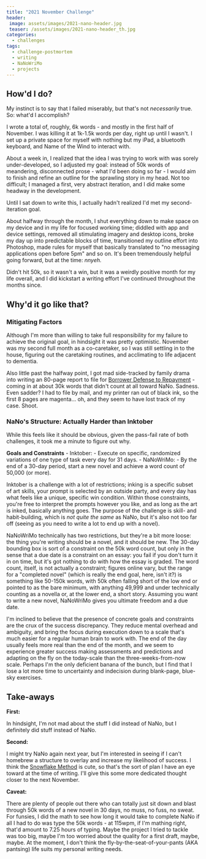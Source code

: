 ```yaml
---
title: "2021 November Challenge"
header:
 image: assets/images/2021-nano-header.jpg
 teaser: /assets/images/2021-nano-header_th.jpg
categories:
  - challenges
tags:
  - challenge-postmortem
  - writing
  - NaNoWriMo
  - projects
---
```

## How'd I do?

My instinct is to say that I failed miserably, but that's not *necessarily* true. So: what'd I accomplish?

I wrote a total of, roughly, 6k words - and mostly in the first half of November. I was killing it at 1k-1.5k words per day, right up until I wasn't. I set up a private space for myself with nothing but my iPad, a bluetooth keyboard, and Name of the Wind to interact with. 

About a week in, I realized that the idea I was trying to work with was sorely under-developed, so I adjusted my goal: instead of 50k words of meandering, disconnected prose - what I'd been doing so far - I would aim to finish and refine an outline for the sprawling story in my head. Not too difficult; I managed a first, very abstract iteration, and I did make some headway in the development. 

Until I sat down to write this, I actually hadn't realized I'd met my second-iteration goal. 

About halfway through the month, I shut everything down to make space on my device and in my life for focused working time; diddled with app and device settings, removed all stimulating imagery and desktop icons, broke my day up into predictable blocks of time, transitioned my outline effort into Photoshop, made rules for myself that basically translated to "no messaging applications open before 5pm" and so on. It's been tremendously helpful going forward, but at the time: *nnyeh.* 

Didn't hit 50k, so it wasn't a win, but it was a weirdly positive month for my life overall, and I did kickstart a writing effort I've continued throughout the months since.


## Why'd it go like that?

### Mitigating Factors

Although I'm more than willing to take full responsibility for my failure to achieve the original goal, in hindsight it was pretty optimistic. November was my second full month as a co-caretaker, so I was still settling in to the house, figuring out the caretaking routines, and acclimating to life adjacent to dementia. 

Also little past the halfway point, I got mad side-tracked by family drama into writing an 80-page report to file for [Borrower Defense to Repayment](https://studentaid.gov/borrower-defense/) - coming in at about 30k words that didn't count at all toward NaNo. Sadness. Even sadder? I had to file by mail, and my printer ran out of black ink, so the first 8 pages are magenta... oh, and they seem to have lost track of my case. Shoot.

### NaNo's Structure: Actually Harder than Inktober

While this feels like it should be obvious, given the pass-fail rate of both challenges, it took me a minute to figure out why. 

**Goals and Constraints**
    - Inktober:
        - Execute on specific, randomized variations of one type of task every day for 31 days.
    - NaNoWriMo:
        - By the end of a 30-day period, start a new novel and achieve a word count of 50,000 (or more).

Inktober is a challenge with a lot of restrictions; inking is a specific subset of art skills, your prompt is selected by an outside party, and every day has what feels like a unique, specific win condition. Within those constraints, you're free to interpret the prompts however you like, and as long as the art is inked, basically anything goes. The purpose of the challenge is skill- and habit-building, which is *not quite the same* as NaNo, but it's also not too far off (seeing as you need to write a lot to end up with a novel).

NaNoWriMo technically has two restrictions, but they're a bit more loose: the thing you're writing should be a novel, and it should be new. The 30-day bounding box is sort of a constraint on the 50k word count, but only in the sense that a due date is a constraint on an essay: you fail if you don't turn it in on time, but it's got nothing to do with how the essay is graded. The word count, itself, is not actually a constraint; figures online vary, but the range for a "completed novel" (which is really the end goal, here, isn't it?) is something like 50-150k words, with 50k often falling short of the low end or pointed to as the bare minimum, with anything 49,999 and under technically counting as a novella or, at the lower end, a short story. Assuming you want to write a new novel, NaNoWriMo gives you ultimate freedom and a due date.

I'm inclined to believe that the presence of concrete goals and constraints are the crux of the success discrepancy. They reduce mental overhead and ambiguity, and bring the focus during execution down to a scale that's much easier for a regular human brain to work with. The end of the day usually feels more real than the end of the month, and we seem to experience greater success making assessments and predictions and adapting on the fly on the today-scale than the three-weeks-from-now scale. Perhaps I'm the only deficient banana of the bunch, but I find that I lose a lot more time to uncertainty and indecision during blank-page, blue-sky exercises.  

## Take-aways

**First:** 

In hindsight, I'm not mad about the stuff I did instead of NaNo, but I definitely did stuff instead of NaNo.

**Second:** 

I might try NaNo again next year, but I'm interested in seeing if I can't homebrew a structure to overlay and increase my likelihood of success. I think the [Snowflake Method](https://www.advancedfictionwriting.com/articles/snowflake-method/) is cute, so that's the sort of plan I have an eye toward at the time of writing. I'll give this some more dedicated thought closer to the next November.

**Caveat:**

There are plenty of people out there who can totally just sit down and blast through 50k words of a new novel in 30 days, no muss, no fuss, no sweat. For funsies, I did the math to see how long it would take to complete NaNo if all I had to do was type the 50k words - at 115wpm, if I'm mathing right, that'd amount to 7.25 hours of typing. Maybe the project I tried to tackle was too big, maybe I'm too worried about the quality for a first draft, maybe, maybe. At the moment, I don't think the fly-by-the-seat-of-your-pants (AKA pantsing) life suits my personal writing needs.

